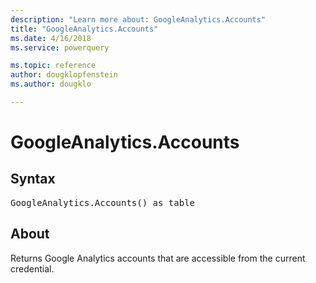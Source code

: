 ```yaml
---
description: "Learn more about: GoogleAnalytics.Accounts"
title: "GoogleAnalytics.Accounts"
ms.date: 4/16/2018
ms.service: powerquery

ms.topic: reference
author: dougklopfenstein
ms.author: dougklo

---
```

# GoogleAnalytics.Accounts

## Syntax

<pre>
GoogleAnalytics.Accounts() as table
</pre>

## About
Returns Google Analytics accounts that are accessible from the current credential.

